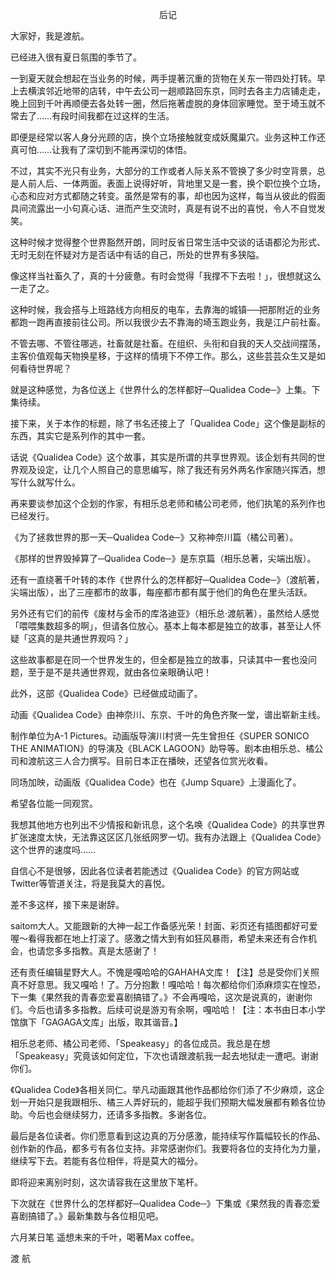 <p align="center">后记</p>

大家好，我是渡航。

已经进入很有夏日氛围的季节了。

一到夏天就会想起在当业务的时候，两手提著沉重的货物在关东一带四处打转。早上去横滨邻近地带的店转，中午去公司一趟顺路回东京，同时去各主力店铺走走，晚上回到千叶再顺便去各处转一圈，然后拖著虚脱的身体回家睡觉。至于埼玉就不常去了……有段时间我都在过这样的生活。

即便是经常以客人身分光顾的店，换个立场接触就变成妖魔巢穴。业务这种工作还真可怕……让我有了深切到不能再深切的体悟。

不过，其实不光只有业务，大部分的工作或者人际关系不管换了多少时空背景，总是人前人后、一体两面。表面上说得好听，背地里又是一套，换个职位换个立场，心态和应对方式都随之转变。虽然是常有的事，却也因为这样，每当从彼此的假面具间流露出一小句真心话、进而产生交流时，真是有说不出的喜悦，令人不自觉发笑。

这种时候才觉得整个世界豁然开朗，同时反省日常生活中交谈的话语都沦为形式、无时无刻在怀疑对方是否话中有话的自己，所处的世界有多狭隘。

像这样当社畜久了，真的十分疲惫。有时会觉得「我撑不下去啦！」，很想就这么一走了之。

这种时候，我会搭与上班路线方向相反的电车，去靠海的城镇──把那附近的业务都跑一跑再直接前往公司。所以我很少去不靠海的埼玉跑业务，我是江户前社畜。

不管去哪、不管往哪逃，社畜就是社畜。在组织、头衔和自我的天人交战间摆荡，主客价值观每天物换星移，于这样的情境下不停工作。那么，这些芸芸众生又是如何看待世界呢？

就是这种感觉，为各位送上《世界什么的怎样都好─Qualidea Code─》上集。下集待续。

接下来，关于本作的标题，除了书名还接上了「Qualidea Code」这个像是副标的东西，其实它是系列作的其中一套。

话说《Qualidea Code》这个故事，其实是所谓的共享世界观。该企划有共同的世界观及设定，让几个人照自己的意思编写，除了我还有另外两名作家随兴挥洒，想写什么就写什么。

再来要谈参加这个企划的作家，有相乐总老师和橘公司老师，他们执笔的系列作也已经发行。

《为了拯救世界的那一天─Qualidea Code─》又称神奈川篇（橘公司著）。

《那样的世界毁掉算了─Qualidea Code─》是东京篇（相乐总著，尖端出版）。

还有一直绕著千叶转的本作《世界什么的怎样都好─Qualidea Code─》（渡航著，尖端出版），出了三座都市的故事，每座都市都有属于他们的角色在里头活跃。

另外还有它们的前传《废材与金币的库洛迪亚》（相乐总‧渡航著），虽然给人感觉「喂喂集数超多的啊」，但请各位放心。基本上每本都是独立的故事，甚至让人怀疑「这真的是共通世界观吗？」

这些故事都是在同一个世界发生的，但全都是独立的故事，只读其中一套也没问题，至于是不是共通世界观，就由各位亲眼确认吧！

此外，这部《Qualidea Code》已经做成动画了。

动画《Qualidea Code》由神奈川、东京、千叶的角色齐聚一堂，谱出崭新主线。

制作单位为A-1 Pictures。动画版导演川村贤一先生曾担任《SUPER SONICO THE ANIMATION》的导演及《BLACK LAGOON》助导等。剧本由相乐总、橘公司和渡航这三人合力撰写。目前日本正在播映，还望各位赏光收看。

同场加映，动画版《Qualidea Code》也在《Jump Square》上漫画化了。

希望各位能一同观赏。

我想其他地方也列出不少情报和新讯息，这个名唤《Qualidea Code》的共享世界扩张速度太快，无法靠这区区几张纸网罗一切。我有办法跟上《Qualidea Code》这个世界的速度吗……

自信心不是很够，因此各位读者若能透过《Qualidea Code》的官方网站或Twitter等管道关注，将是我莫大的喜悦。

差不多这样，接下来是谢辞。

saitom大人。又能跟新的大神一起工作备感光荣！封面、彩页还有插图都好可爱喔～看得我都在地上打滚了。感激之情大到有如狂风暴雨，希望未来还有合作机会，也请您多多指教。真是太感谢了！

还有责任编辑星野大人。不愧是嘎哈哈的GAHAHA文库！【注】总是受你们关照真不好意思。我又嘎哈！了。万分抱歉！嘎哈哈！每次都给你们添麻烦实在惶恐，下一集《果然我的青春恋爱喜剧搞错了。》不会再嘎哈，这次是说真的，谢谢你们。今后也请多多指教。后续可说是游刃有余啊，嘎哈哈！【注：本书由日本小学馆旗下「GAGAGA文库」出版，取其谐音。】

相乐总老师、橘公司老师、「Speakeasy」的各位成员。我总是在想「Speakeasy」究竟该如何定位，下次也请跟渡航我一起去地狱走一遭吧。谢谢你们。

《Qualidea Code》各相关同仁。举凡动画跟其他作品都给你们添了不少麻烦，这企划一开始只是我跟相乐、橘三人弄好玩的，能超乎我们预期大幅发展都有赖各位协助。今后也会继续努力，还请多多指教。多谢各位。

最后是各位读者。你们愿意看到这边真的万分感激，能持续写作篇幅较长的作品、创作新的作品，都多亏有各位支持。非常感谢你们。我要将各位的支持化为力量，继续写下去。若能有各位相伴，将是莫大的福分。

即将迎来离别时刻，这次请容我在这里放下笔杆。

下次就在《世界什么的怎样都好─Qualidea Code─》下集或《果然我的青春恋爱喜剧搞错了。》最新集数与各位相见吧。

六月某日笔 遥想未来的千叶，喝著Max coffee。

渡 航

